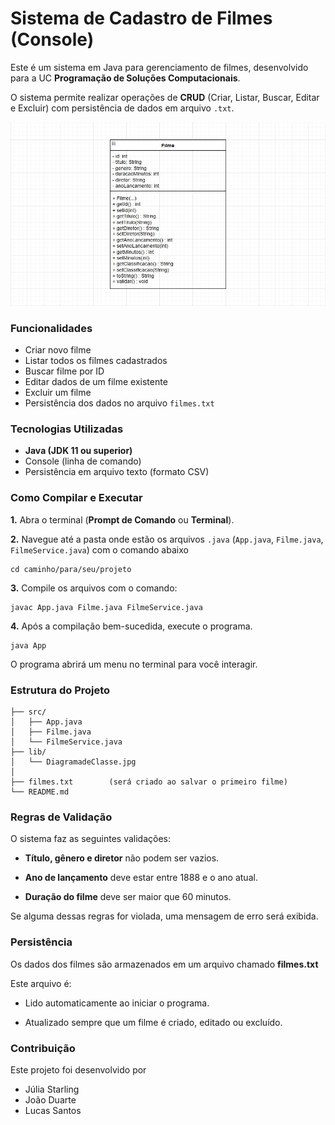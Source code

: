 # Sistema de Cadastro de Filmes (Console)

Este é um sistema em Java para gerenciamento de filmes, desenvolvido para a UC **Programação de Soluções Computacionais**. 

O sistema permite realizar operações de **CRUD** (Criar, Listar, Buscar, Editar e Excluir) com persistência de dados em arquivo `.txt`.

![Diagrama da Classe Filme](lib/DiagramadeClasse.jpg)


### Funcionalidades

- Criar novo filme
- Listar todos os filmes cadastrados
- Buscar filme por ID
- Editar dados de um filme existente
- Excluir um filme
- Persistência dos dados no arquivo `filmes.txt`

### Tecnologias Utilizadas

- **Java (JDK 11 ou superior)**
- Console (linha de comando)
- Persistência em arquivo texto (formato CSV)


### Como Compilar e Executar


**1.** Abra o terminal (**Prompt de Comando** ou **Terminal**).

**2.** Navegue até a pasta onde estão os arquivos `.java` (`App.java`, `Filme.java`, `FilmeService.java`) com o comando abaixo
```
cd caminho/para/seu/projeto 
```

**3.** Compile os arquivos com o comando:
``` 
javac App.java Filme.java FilmeService.java 
```

**4.** Após a compilação bem-sucedida, execute o programa.
```
java App
```

O programa abrirá um menu no terminal para você interagir.

### Estrutura do Projeto
```
├── src/
│   ├── App.java
│   ├── Filme.java
│   └── FilmeService.java 
├── lib/
│   └── DiagramadeClasse.jpg 
│
├── filmes.txt        (será criado ao salvar o primeiro filme)
└── README.md 

```

### Regras de Validação
O sistema faz as seguintes validações:

- **Título, gênero e diretor** não podem ser vazios.

- **Ano de lançamento** deve estar entre 1888 e o ano atual.

- **Duração do filme** deve ser maior que 60 minutos.

Se alguma dessas regras for violada, uma mensagem de erro será exibida.


### Persistência

Os dados dos filmes são armazenados em um arquivo chamado **filmes.txt**

Este arquivo é:

- Lido automaticamente ao iniciar o programa.

- Atualizado sempre que um filme é criado, editado ou excluído.

### Contribuição
Este projeto foi desenvolvido por
- Júlia Starling
- João Duarte
- Lucas Santos

